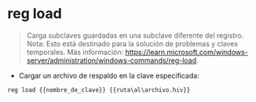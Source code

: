 # reg load

> Carga subclaves guardadas en una subclave diferente del registro.
> Nota: Esto está destinado para la solución de problemas y claves temporales.
> Más información: <https://learn.microsoft.com/windows-server/administration/windows-commands/reg-load>.

- Cargar un archivo de respaldo en la clave especificada:

`reg load {{nombre_de_clave}} {{ruta\al\archivo.hiv}}`
